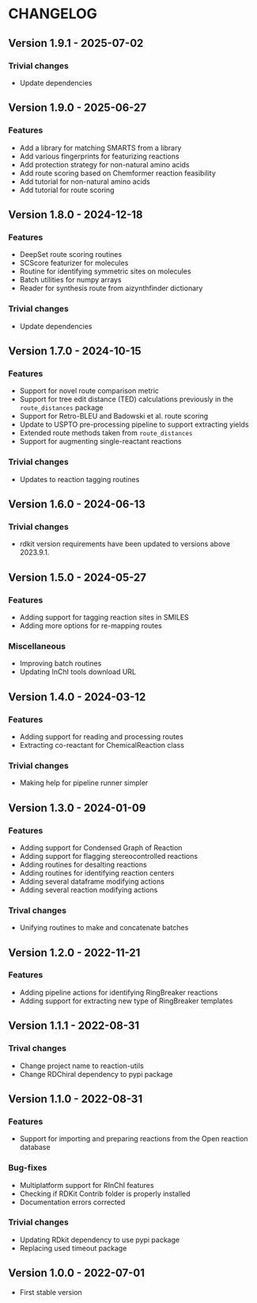 # CHANGELOG

## Version 1.9.1 - 2025-07-02

### Trivial changes

- Update dependencies

## Version 1.9.0 - 2025-06-27

### Features

- Add a library for matching SMARTS from a library
- Add various fingerprints for featurizing reactions
- Add protection strategy for non-natural amino acids
- Add route scoring based on Chemformer reaction feasibility
- Add tutorial for non-natural amino acids
- Add tutorial for route scoring

## Version 1.8.0 - 2024-12-18

### Features

- DeepSet route scoring routines
- SCScore featurizer for molecules
- Routine for identifying symmetric sites on molecules
- Batch utilities for numpy arrays
- Reader for synthesis route from aizynthfinder dictionary

### Trivial changes

- Update dependencies

## Version 1.7.0 - 2024-10-15

### Features

- Support for novel route comparison metric
- Support for tree edit distance (TED) calculations previously in the `route_distances` package
- Support for Retro-BLEU and Badowski et al. route scoring
- Update to USPTO pre-processing pipeline to support extracting yields
- Extended route methods taken from `route_distances`
- Support for augmenting single-reactant reactions

### Trivial changes

- Updates to reaction tagging routines

## Version 1.6.0 - 2024-06-13

### Trivial changes

- rdkit version requirements have been updated to versions above 2023.9.1.

## Version 1.5.0 - 2024-05-27

### Features

- Adding support for tagging reaction sites in SMILES
- Adding more options for re-mapping routes

### Miscellaneous

- Improving batch routines
- Updating InChI tools download URL

## Version 1.4.0 - 2024-03-12

### Features

- Adding support for reading and processing routes
- Extracting co-reactant for ChemicalReaction class

### Trivial changes

- Making help for pipeline runner simpler

## Version 1.3.0 - 2024-01-09

### Features

- Adding support for Condensed Graph of Reaction
- Adding support for flagging stereocontrolled reactions
- Adding routines for desalting reactions
- Adding routines for identifying reaction centers
- Adding several dataframe modifying actions
- Adding several reaction modifying actions

### Trival changes

- Unifying routines to make and concatenate batches

## Version 1.2.0 - 2022-11-21

### Features

- Adding pipeline actions for identifying RingBreaker reactions
- Adding support for extracting new type of RingBreaker templates

## Version 1.1.1 - 2022-08-31

### Trival changes

- Change project name to reaction-utils
- Change RDChiral dependency to pypi package

## Version 1.1.0 - 2022-08-31

### Features

- Support for importing and preparing reactions from the Open reaction database

### Bug-fixes

- Multiplatform support for RInChI features
- Checking if RDKit Contrib folder is properly installed
- Documentation errors corrected

### Trivial changes

- Updating RDkit dependency to use pypi package
- Replacing used timeout package

## Version 1.0.0 - 2022-07-01

- First stable version
